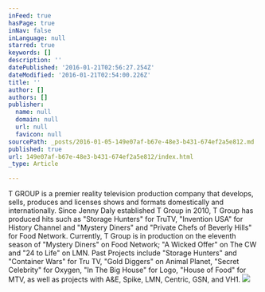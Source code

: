 ```yaml
---
inFeed: true
hasPage: true
inNav: false
inLanguage: null
starred: true
keywords: []
description: ''
datePublished: '2016-01-21T02:56:27.254Z'
dateModified: '2016-01-21T02:54:00.226Z'
title: ''
author: []
authors: []
publisher:
  name: null
  domain: null
  url: null
  favicon: null
sourcePath: _posts/2016-01-05-149e07af-b67e-48e3-b431-674ef2a5e812.md
published: true
url: 149e07af-b67e-48e3-b431-674ef2a5e812/index.html
_type: Article

---
```

T GROUP is a premier reality television production company that develops, sells, produces and licenses shows and formats domestically and internationally. Since Jenny Daly established T Group in 2010, T Group has produced hits such as "Storage Hunters" for TruTV, "Invention USA" for History Channel and "Mystery Diners" and "Private Chefs of Beverly Hills" for Food Network.
Currently, T Group is in production on the eleventh season of "Mystery Diners" on Food Network; "A Wicked Offer" on The CW and "24 to Life" on LMN. Past Projects include "Storage Hunters" and "Container Wars" for Tru TV, "Gold Diggers" on Animal Planet, "Secret Celebrity" for Oxygen, "In The Big House" for Logo, "House of Food" for MTV, as well as projects with A&E, Spike, LMN, Centric, GSN, and VH1\.
![](https://the-grid-user-content.s3-us-west-2.amazonaws.com/cfc44b4b-e1f1-4475-b9b8-8d5cae08b4d4.png)